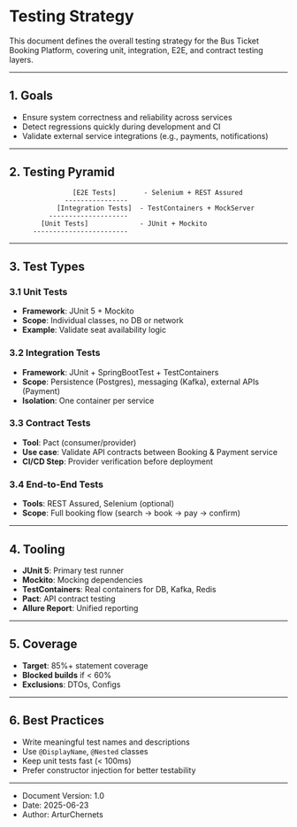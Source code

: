 # Testing Strategy

This document defines the overall testing strategy for the Bus Ticket Booking Platform, covering unit, integration, E2E, and contract testing layers.

---

## 1. Goals

- Ensure system correctness and reliability across services
- Detect regressions quickly during development and CI
- Validate external service integrations (e.g., payments, notifications)

---

## 2. Testing Pyramid

```text
                [E2E Tests]       - Selenium + REST Assured
              ----------------
            [Integration Tests]  - TestContainers + MockServer
          --------------------
        [Unit Tests]             - JUnit + Mockito
      ------------------------
```

---

## 3. Test Types

### 3.1 Unit Tests

- **Framework**: JUnit 5 + Mockito
- **Scope**: Individual classes, no DB or network
- **Example**: Validate seat availability logic

### 3.2 Integration Tests

- **Framework**: JUnit + SpringBootTest + TestContainers
- **Scope**: Persistence (Postgres), messaging (Kafka), external APIs (Payment)
- **Isolation**: One container per service

### 3.3 Contract Tests

- **Tool**: Pact (consumer/provider)
- **Use case**: Validate API contracts between Booking & Payment service
- **CI/CD Step**: Provider verification before deployment

### 3.4 End-to-End Tests

- **Tools**: REST Assured, Selenium (optional)
- **Scope**: Full booking flow (search → book → pay → confirm)

---

## 4. Tooling

- **JUnit 5**: Primary test runner
- **Mockito**: Mocking dependencies
- **TestContainers**: Real containers for DB, Kafka, Redis
- **Pact**: API contract testing
- **Allure Report**: Unified reporting

---

## 5. Coverage

- **Target**: 85%+ statement coverage
- **Blocked builds** if < 60%
- **Exclusions**: DTOs, Configs

---

## 6. Best Practices

- Write meaningful test names and descriptions
- Use `@DisplayName`, `@Nested` classes
- Keep unit tests fast (< 100ms)
- Prefer constructor injection for better testability

---

* Document Version: 1.0
* Date: 2025-06-23
* Author: ArturChernets